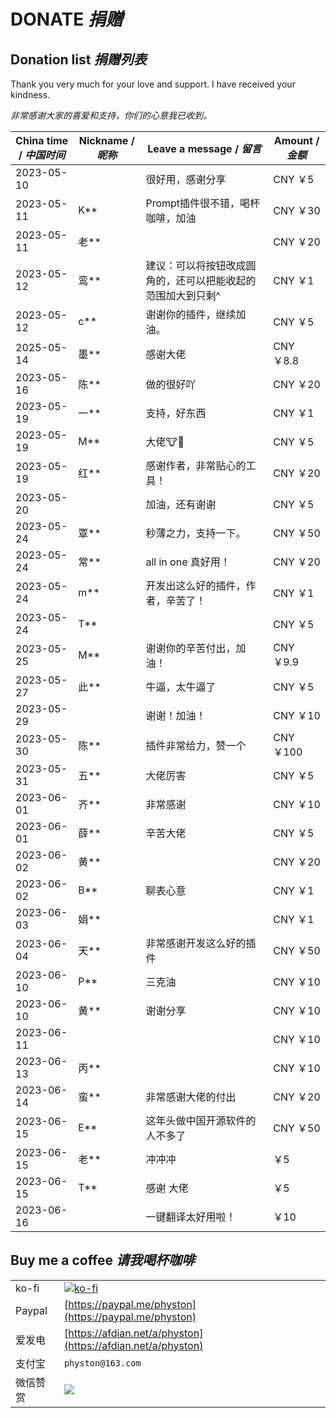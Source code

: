 # DONATE *捐赠*

## Donation list *捐赠列表*

Thank you very much for your love and support. I have received your kindness.

*非常感谢大家的喜爱和支持，你们的心意我已收到。*

| China time / *中国时间* | Nickname / *昵称* | Leave a message / *留言*         | Amount / *金额* |
|---------------------|-----------------|--------------------------------|---------------|
| 2023-05-10          |                 | 很好用，感谢分享                       | CNY ￥5        |
| 2023-05-11          | K**             | Prompt插件很不错，喝杯咖啡，加油            | CNY ￥30       |
| 2023-05-11          | 老**             |                                | CNY ￥20       |
| 2023-05-12          | 鸾**             | 建议：可以将按钮改成圆角的，还可以把能收起的范围加大到只剩^ | CNY ￥1        |
| 2023-05-12          | c**             | 谢谢你的插件，继续加油。                   | CNY ￥5        |
| 2025-05-14          | 墨**             | 感谢大佬                           | CNY ￥8.8      |
| 2023-05-16          | 陈**             | 做的很好吖                          | CNY ￥20       |
| 2023-05-19          | 一**             | 支持，好东西                         | CNY ￥1        |
| 2023-05-19          | M**             | 大佬🐮🍺                         | CNY ￥5        |
| 2023-05-19          | 红**             | 感谢作者，非常贴心的工具！                  | CNY ￥20       |
| 2023-05-20          |                 | 加油，还有谢谢                        | CNY ￥5        |
| 2023-05-24          | 覃**             | 秒薄之力，支持一下。                     | CNY ￥50       |
| 2023-05-24          | 常**             | all in one 真好用！                | CNY ￥20       |
| 2023-05-24          | m**             | 开发出这么好的插件，作者，辛苦了！              | CNY ￥1        |
| 2023-05-24          | T**             |                                | CNY ￥5        |
| 2023-05-25          | M**             | 谢谢你的辛苦付出，加油！                   | CNY ￥9.9      |
| 2023-05-27          | 此**             | 牛逼，太牛逼了                        | CNY ￥5        |
| 2023-05-29          |                 | 谢谢！加油！                         | CNY ￥10       |
| 2023-05-30          | 陈**             | 插件非常给力，赞一个                     | CNY ￥100      |
| 2023-05-31          | 五**             | 大佬厉害                           | CNY ￥5        |
| 2023-06-01          | 齐**             | 非常感谢                           | CNY ￥10       |
| 2023-06-01          | 薛**             | 辛苦大佬                           | CNY ￥5        |
| 2023-06-02          | 黄**             |                                | CNY ￥20       |
| 2023-06-02          | B**             | 聊表心意                           | CNY ￥1        |
| 2023-06-03          | 娟**             |                                | CNY ￥1        |
| 2023-06-04          | 天**             | 非常感谢开发这么好的插件                   | CNY ￥50       |
| 2023-06-10          | P**             | 三克油                            | CNY ￥10       |
| 2023-06-10          | 黄**             | 谢谢分享                           | CNY ￥10       |
| 2023-06-11          |                 |                                | CNY ￥10       |
| 2023-06-13          | 丙**             |                                | CNY ￥10       |
| 2023-06-14 | 蛮**             | 非常感谢大佬的付出                      | CNY ￥20       |
| 2023-06-15 | E**             | 这年头做中国开源软件的人不多了                | CNY ￥50       |
| 2023-06-15 | 老**             | 冲冲冲                            | ￥5            |
| 2023-06-15 | T**             | 感谢 大佬                          | ￥5            |
| 2023-06-16 | | 一键翻译太好用啦！ | ￥10           |

## Buy me a coffee *请我喝杯咖啡*

|        |                                                                                  |
|--------|----------------------------------------------------------------------------------|
| ko-fi  | [![ko-fi](https://ko-fi.com/img/githubbutton_sm.svg)](https://ko-fi.com/physton) |
| Paypal | [https://paypal.me/physton](https://paypal.me/physton)                           |
| 爱发电    | [https://afdian.net/a/physton](https://afdian.net/a/physton)                     |
| 支付宝    | `physton@163.com`                                                                |
| 微信赞赏   | ![](/assets/images/donate-wechat.jpg)                                            |